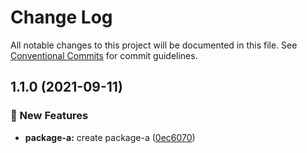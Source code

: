 # Change Log

All notable changes to this project will be documented in this file.
See [Conventional Commits](https://conventionalcommits.org) for commit guidelines.

## 1.1.0 (2021-09-11)


### :rocket: New Features

* **package-a:** create package-a ([0ec6070](https://github.com/younho9/lerna-changelog-test/commit/0ec60707e556546c91078e27c976f42f55278374))
